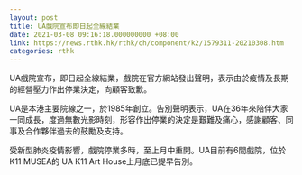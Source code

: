 ```yaml
---
layout: post
title: UA戲院宣布即日起全線結業
date: 2021-03-08 09:16:18.000000000 +08:00
link: https://news.rthk.hk/rthk/ch/component/k2/1579311-20210308.htm
categories: rthk
---
```


UA戲院宣布，即日起全線結業，戲院在官方網站發出聲明，表示由於疫情及長期的經營壓力作出停業決定，向顧客致歉。　

UA是本港主要院線之一，於1985年創立。告別聲明表示，UA在36年來陪伴大家一同成長，度過無數光影時刻，形容作出停業的決定是艱難及痛心，感謝顧客、同事及合作夥伴過去的鼓勵及支持。

受新型肺炎疫情影響，戲院停業多時，至上月中重開。UA目前有6間戲院，位於K11 MUSEA的 UA K11 Art House上月底已提早告別。
